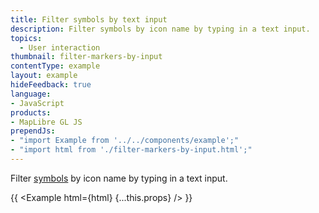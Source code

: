 ```yaml
---
title: Filter symbols by text input
description: Filter symbols by icon name by typing in a text input.
topics:
  - User interaction
thumbnail: filter-markers-by-input
contentType: example
layout: example
hideFeedback: true
language:
- JavaScript
products:
- MapLibre GL JS
prependJs:
- "import Example from '../../components/example';"
- "import html from './filter-markers-by-input.html';"
---
```


Filter [symbols](https://maplibre.org/maplibre-gl-js-docs/style-spec/layers/#symbol) by icon name by typing in a text input.

{{ <Example html={html} {...this.props} /> }}
